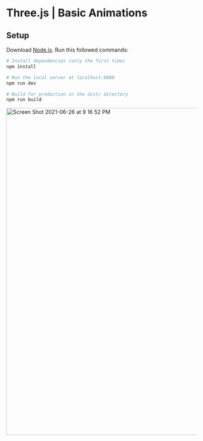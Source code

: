 # Three.js | Basic Animations

## Setup
Download [Node.js](https://nodejs.org/en/download/).
Run this followed commands:

``` bash
# Install dependencies (only the first time)
npm install

# Run the local server at localhost:8080
npm run dev

# Build for production in the dist/ directory
npm run build
```

<img width="864" alt="Screen Shot 2021-06-26 at 9 16 52 PM" src="https://user-images.githubusercontent.com/44205748/124045081-e997bc00-d9dc-11eb-8af8-9ac36f90bcbd.png">

